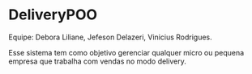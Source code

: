 # DeliveryPOO
Equipe: Debora Liliane, Jefeson Delazeri, Vinicius Rodrigues.

Esse sistema tem como objetivo gerenciar qualquer micro ou pequena empresa que trabalha com vendas no modo delivery.
